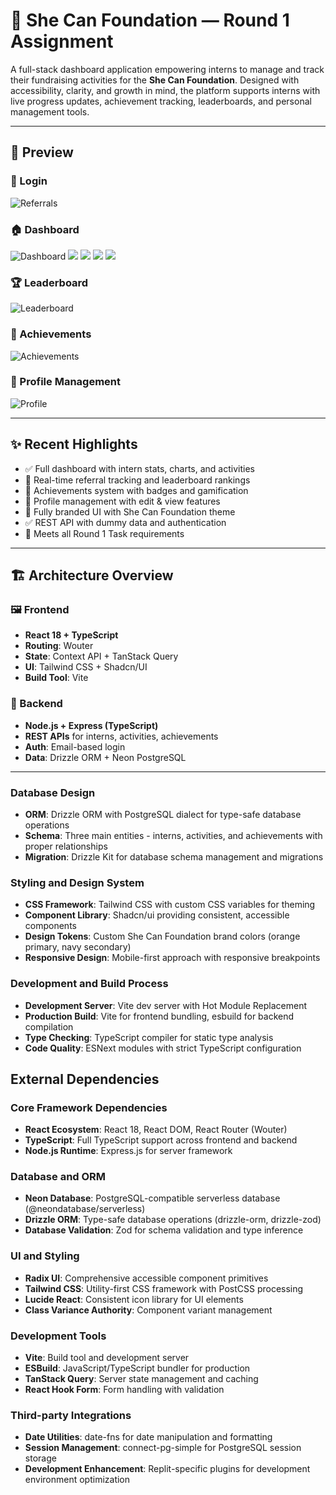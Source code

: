 # 🌸 She Can Foundation — Round 1 Assignment

A full-stack dashboard application empowering interns to manage and track their fundraising activities for the **She Can Foundation**. Designed with accessibility, clarity, and growth in mind, the platform supports interns with live progress updates, achievement tracking, leaderboards, and personal management tools.

---

## 📸 Preview
### 🔗 Login
![Referrals](./screenshots/login.png)
### 🏠 Dashboard  
![Dashboard](./screenshots/dashboard1.png)
![](./screenshots/dashboard2.png)
![](./screenshots/dashboard3.png)
![](./screenshots/dashboard4.png)
![](./screenshots/dashboard5.png)

### 🏆 Leaderboard  
![Leaderboard](./screenshots/leaderboard.png)

### 🥇 Achievements  
![Achievements](./screenshots/achievements.png)

### 👤 Profile Management  
![Profile](./screenshots/profile.png)


---

## ✨ Recent Highlights

- ✅ Full dashboard with intern stats, charts, and activities  
- 🔗 Real-time referral tracking and leaderboard rankings  
- 🏅 Achievements system with badges and gamification  
- 👤 Profile management with edit & view features  
- 🎨 Fully branded UI with She Can Foundation theme  
- ✅ REST API with dummy data and authentication  
- 🧪 Meets all Round 1 Task requirements  

---

## 🏗️ Architecture Overview

### 🖼️ Frontend
- **React 18 + TypeScript**
- **Routing**: Wouter
- **State**: Context API + TanStack Query
- **UI**: Tailwind CSS + Shadcn/UI
- **Build Tool**: Vite

### 🔧 Backend
- **Node.js + Express (TypeScript)**
- **REST APIs** for interns, activities, achievements
- **Auth**: Email-based login
- **Data**: Drizzle ORM + Neon PostgreSQL

---

### Database Design
- **ORM**: Drizzle ORM with PostgreSQL dialect for type-safe database operations
- **Schema**: Three main entities - interns, activities, and achievements with proper relationships
- **Migration**: Drizzle Kit for database schema management and migrations

### Styling and Design System
- **CSS Framework**: Tailwind CSS with custom CSS variables for theming
- **Component Library**: Shadcn/ui providing consistent, accessible components
- **Design Tokens**: Custom She Can Foundation brand colors (orange primary, navy secondary)
- **Responsive Design**: Mobile-first approach with responsive breakpoints

### Development and Build Process
- **Development Server**: Vite dev server with Hot Module Replacement
- **Production Build**: Vite for frontend bundling, esbuild for backend compilation
- **Type Checking**: TypeScript compiler for static type analysis
- **Code Quality**: ESNext modules with strict TypeScript configuration

## External Dependencies

### Core Framework Dependencies
- **React Ecosystem**: React 18, React DOM, React Router (Wouter)
- **TypeScript**: Full TypeScript support across frontend and backend
- **Node.js Runtime**: Express.js for server framework

### Database and ORM
- **Neon Database**: PostgreSQL-compatible serverless database (@neondatabase/serverless)
- **Drizzle ORM**: Type-safe database operations (drizzle-orm, drizzle-zod)
- **Database Validation**: Zod for schema validation and type inference

### UI and Styling
- **Radix UI**: Comprehensive accessible component primitives
- **Tailwind CSS**: Utility-first CSS framework with PostCSS processing
- **Lucide React**: Consistent icon library for UI elements
- **Class Variance Authority**: Component variant management

### Development Tools
- **Vite**: Build tool and development server
- **ESBuild**: JavaScript/TypeScript bundler for production
- **TanStack Query**: Server state management and caching
- **React Hook Form**: Form handling with validation

### Third-party Integrations
- **Date Utilities**: date-fns for date manipulation and formatting
- **Session Management**: connect-pg-simple for PostgreSQL session storage
- **Development Enhancement**: Replit-specific plugins for development environment optimization
